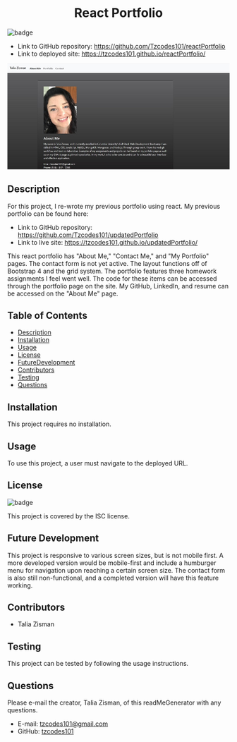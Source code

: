 <h1 align=center>React Portfolio</h1>

![badge](https://img.shields.io/badge/license-ISC-brightgreen)

- Link to GitHub repository: https://github.com/Tzcodes101/reactPortfolio
- Link to deployed site: https://tzcodes101.github.io/reactPortfolio/

![Image of application](public/assets/reactPortresize.jpg)

## Description
For this project, I re-wrote my previous portfolio using react. My previous portfolio can be found here: 

- Link to GitHub repository: https://github.com/Tzcodes101/updatedPortfolio
- Link to live site: https://tzcodes101.github.io/updatedPortfolio/

This react portfolio has "About Me," "Contact Me," and "My Portfolio" pages. The contact form is not yet active. The layout functions off of Bootstrap 4 and the grid system. The portfolio features three homework assignments I feel went well. The code for these items can be accessed through the portfolio page on the site. My GitHub, LinkedIn, and resume can be accessed on the "About Me" page.


## Table of Contents
- [Description](#Description)
- [Installation](#Installation)
- [Usage](#Usage)
- [License](#License)
- [FutureDevelopment](#FutureDevelopment)
- [Contributors](#Contributors)
- [Testing](#Testing)
- [Questions](#Questions)

## Installation
This project requires no installation.

## Usage
To use this project, a user must navigate to the deployed URL. 

## License
![badge](https://img.shields.io/badge/license-ISC-brightgreen)

This project is covered by the ISC license.

## Future Development
This project is responsive to various screen sizes, but is not mobile first. A more developed version would be mobile-first and include a humburger menu for navigation upon reaching a certain screen size. The contact form is also still non-functional, and a completed version will have this feature working. 

## Contributors
- Talia Zisman

## Testing
This project can be tested by following the usage instructions.

## Questions
Please e-mail the creator, Talia Zisman, of this readMeGenerator with any questions.
- E-mail: tzcodes101@gmail.com
- GitHub: [tzcodes101](http://github.com/tzcodes101)